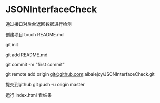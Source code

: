 JSONInterfaceCheck
==================

通过接口对后台返回数据进行检测


创建项目
touch README.md

git init

git add README.md

git commit -m "first commit"

git remote add origin git@github.com:aibaiejoy/JSONInterfaceCheck.git


提交到github
git push -u origin master

运行 index.html  看结果




